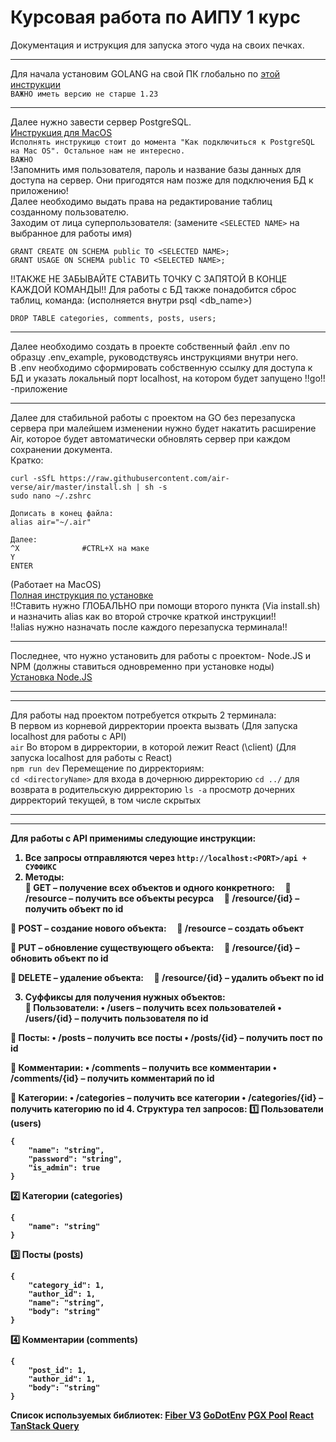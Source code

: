 # Курсовая работа по АИПУ 1 курс

Документация и иструкция для запуска этого чуда на своих печках. <br>

---------------------

Для начала установим GOLANG на свой ПК глобально по [этой инструкции](https://go.dev/doc/install)<br>
```ВАЖНО иметь версию не старше 1.23```

---------------------

Далее нужно завести сервер PostgreSQL. <br>
[Инструкция для MacOS](https://ploshadka.net/ustanovka-i-podkljuchenie-postgresql-na-mac-os/)<br>
`Исполнять инструкицю стоит до момента "Как подключиться к PostgreSQL на Mac OS". Остальное нам не интересно.`<br>
```ВАЖНО```<br>
!Запомнить имя пользователя, пароль и название базы данных для доступа на сервер. Они пригодятся нам позже для подключения БД к приложению!<br>
Далее необходимо выдать права на редактирование таблиц созданному пользователю.<br>
Заходим от лица суперпользователя: (замените `<SELECTED NAME>` на выбранное для работы имя)<br>
```
GRANT CREATE ON SCHEMA public TO <SELECTED NAME>;
GRANT USAGE ON SCHEMA public TO <SELECTED NAME>;
```
!!ТАКЖЕ НЕ ЗАБЫВАЙТЕ СТАВИТЬ ТОЧКУ С ЗАПЯТОЙ В КОНЦЕ КАЖДОЙ КОМАНДЫ!!
Для работы с БД также понадобится сброс таблиц, команда: (исполняется внутри psql <db_name>)
```
DROP TABLE categories, comments, posts, users;
```

---------------------

Далее необходимо создать в проекте собственный файл .env по образцу .env_example, руководствуясь инструкциями внутри него. <br>
В .env необходимо сформировать собственную ссылку для доступа к БД и указать локальный порт localhost, на котором будет запущено !!go!! -приложение<br>

---------------------

Далее для стабильной работы с проектом на GO без перезапуска сервера при малейшем изменении нужно будет накатить расширение Air, которое будет автоматически обновлять сервер при каждом сохранении документа. <br>
Кратко:<br>
```
curl -sSfL https://raw.githubusercontent.com/air-verse/air/master/install.sh | sh -s
sudo nano ~/.zshrc

Дописать в конец файла:
alias air="~/.air"

Далее:
^X              #CTRL+X на маке
Y
ENTER
```
(Работает на MacOS)<br>
[Полная инструкция по установке](https://github.com/air-verse/air)<br>
!!Ставить нужно ГЛОБАЛЬНО при помощи второго пункта (Via install.sh) и назначить alias как во второй строчке краткой инструкции!!<br>
!!alias нужно назначать после каждого перезапуска терминала!!<br>

---------------------

Последнее, что нужно установить для работы с проектом- Node.JS и NPM (должны ставиться одновременно при установке ноды)<br>
[Установка Node.JS](https://nodejs.org/en/download)<br>

------------------------------------------
------------------------------------------

Для работы над проектом потребуется открыть 2 терминала: <br>
В первом из корневой дирректории проекта вызвать (Для запуска localhost для работы с API)<br>
```air```
Во втором в дирректории, в которой лежит React (\client) (Для запуска localhost для работы с React)<br>
```npm run dev```
Перемещение по дирректориям: <br>
```cd <directoryName>``` для входа в дочернюю дирректорию
```cd ../``` для возврата в родительскую дирректорию
```ls -a``` просмотр дочерних дирректорий текущей, в том числе скрытых

------------------------------------------
------------------------------------------

<b>Для работы с API применимы следующие инструкции:<b><br>
1. Все запросы отправляются через `http://localhost:<PORT>/api + СУФФИКС`
2. Методы: <br>
🔹 GET – получение всех объектов и одного конкретного:
    📌 /resource – получить все объекты ресурса
    📌 /resource/{id} – получить объект по id

🔹 POST – создание нового объекта:
    📌 /resource – создать объект

🔹 PUT – обновление существующего объекта:
    📌 /resource/{id} – обновить объект по id

🔹 DELETE – удаление объекта:
    📌 /resource/{id} – удалить объект по id

3. Суффиксы для получения нужных объектов: <br>
🔹 Пользователи:
	•	/users – получить всех пользователей
	•	/users/{id} – получить пользователя по id

🔹 Посты:
	•	/posts – получить все посты
	•	/posts/{id} – получить пост по id

🔹 Комментарии:
	•	/comments – получить все комментарии
	•	/comments/{id} – получить комментарий по id

🔹 Категории:
	•	/categories – получить все категории
	•	/categories/{id} – получить категорию по id
4. Структура тел запросов:
1️⃣ Пользователи (users)
```
{
    "name": "string",
    "password": "string",
    "is_admin": true
}
```
2️⃣ Категории (categories)
```
{
    "name": "string"
}
```
3️⃣ Посты (posts)
```
{
    "category_id": 1,
    "author_id": 1,
    "name": "string",
    "body": "string"
}
```
4️⃣ Комментарии (comments)
```
{
    "post_id": 1,
    "author_id": 1,
    "body": "string"
}
```





Список используемых библиотек:
[Fiber V3](https://docs.gofiber.io/next/)
[GoDotEnv](https://github.com/joho/godotenv)
[PGX Pool](	"github.com/jackc/pgx/v5/pgxpool")
[React](https://react.dev/)
[TanStack Query](https://tanstack.com/query/latest)